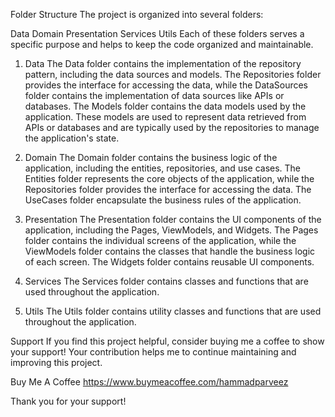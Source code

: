 Folder Structure
The project is organized into several folders:

Data
Domain
Presentation
Services
Utils
Each of these folders serves a specific purpose and helps to keep the code organized and maintainable.

1. Data
The Data folder contains the implementation of the repository pattern, including the data sources and models. The Repositories folder provides the interface for accessing the data, while the DataSources folder contains the implementation of data sources like APIs or databases. The Models folder contains the data models used by the application. These models are used to represent data retrieved from APIs or databases and are typically used by the repositories to manage the application's state.

2. Domain
The Domain folder contains the business logic of the application, including the entities, repositories, and use cases. The Entities folder represents the core objects of the application, while the Repositories folder provides the interface for accessing the data. The UseCases folder encapsulate the business rules of the application.

3. Presentation
The Presentation folder contains the UI components of the application, including the Pages, ViewModels, and Widgets. The Pages folder contains the individual screens of the application, while the ViewModels folder contains the classes that handle the business logic of each screen. The Widgets folder contains reusable UI components.

4. Services
The Services folder contains classes and functions that are used throughout the application.

5. Utils
The Utils folder contains utility classes and functions that are used throughout the application.

Support
If you find this project helpful, consider buying me a coffee to show your support! Your contribution helps me to continue maintaining and improving this project.

Buy Me A Coffee
https://www.buymeacoffee.com/hammadparveez

Thank you for your support! 
    